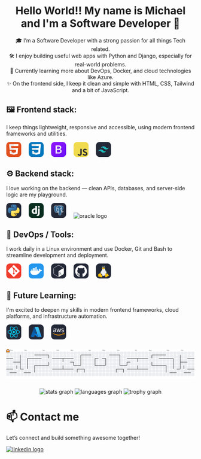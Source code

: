 <br clear="both">

<h1 align="center">Hello World!! My name is Michael and I'm a Software Developer 👋</h1>

<p align="center">
  🎓 I’m a Software Developer with a strong passion for all things Tech related.<br>
  🛠️ I enjoy building useful web apps with Python and Django, especially for real-world problems.<br>
  🚀 Currently learning more about DevOps, Docker, and cloud technologies like Azure.<br>
  ✨ On the frontend side, I keep it clean and simple with HTML, CSS, Tailwind and a bit of JavaScript.
</p>

###

<h2 align="left">🖼️ Frontend stack:</h2>

<p align="left">I keep things lightweight, responsive and accessible, using modern frontend frameworks and utilities.</p>

<div align="left">
  <img src="https://raw.githubusercontent.com/tandpfun/skill-icons/main/icons/HTML.svg" height="40" alt="html5 logo" />
  <img width="12" />
  <img src="https://raw.githubusercontent.com/tandpfun/skill-icons/main/icons/CSS.svg" height="40" alt="css3 logo" />
  <img width="12" />
  <img src="https://raw.githubusercontent.com/tandpfun/skill-icons/main/icons/Bootstrap.svg" height="40" alt="bootstrap logo" />
  <img width="12" />
  <img src="https://raw.githubusercontent.com/tandpfun/skill-icons/main/icons/JavaScript.svg" height="40" alt="javascript logo" />
  <img width="12" />
  <img src="https://raw.githubusercontent.com/tandpfun/skill-icons/main/icons/TailwindCSS-Dark.svg" height="40" alt="tailwindcss logo" />
</div>

###

<h2 align="left">⚙️ Backend stack:</h2>

<p align="left">I love working on the backend — clean APIs, databases, and server-side logic are my playground.</p>

<div align="left">
  <img src="https://raw.githubusercontent.com/tandpfun/skill-icons/main/icons/Python-Dark.svg" height="40" alt="python logo" />
  <img width="12" />
  <img src="https://raw.githubusercontent.com/tandpfun/skill-icons/main/icons/Django.svg" height="40" alt="django logo" />
  <img width="12" />
  <img src="https://raw.githubusercontent.com/tandpfun/skill-icons/main/icons/PostgreSQL-Dark.svg" height="40" alt="postgresql logo" />
  <img width="12" />
  <img src="https://cdn.jsdelivr.net/gh/devicons/devicon/icons/oracle/oracle-original.svg" height="40" alt="oracle logo" />
</div>

###

<h2 align="left">🔧 DevOps / Tools:</h2>

<p align="left">I work daily in a Linux environment and use Docker, Git and Bash to streamline development and deployment.</p>

<div align="left">
  <img src="https://raw.githubusercontent.com/tandpfun/skill-icons/main/icons/Git.svg" height="40" alt="git logo" />
  <img width="12" />
  <img src="https://raw.githubusercontent.com/tandpfun/skill-icons/main/icons/Docker.svg" height="40" alt="docker logo" />
  <img width="12" />
  <img src="https://raw.githubusercontent.com/tandpfun/skill-icons/main/icons/Bash-Dark.svg" height="40" alt="bash logo" />
  <img width="12" />
  <img src="https://raw.githubusercontent.com/tandpfun/skill-icons/main/icons/Github-Dark.svg" height="40" alt="github logo" />
  <img width="12" />
  <img src="https://raw.githubusercontent.com/tandpfun/skill-icons/main/icons/Linux-Dark.svg" height="40" alt="linux logo" />
</div>

###

<h2 align="left">🚀 Future Learning:</h2>

<p align="left">I'm excited to deepen my skills in modern frontend frameworks, cloud platforms, and infrastructure automation.</p>

<div align="left">
  <img src="https://raw.githubusercontent.com/tandpfun/skill-icons/main/icons/React-Dark.svg" height="40" alt="react logo" />
  <img width="12" />
  <img src="https://raw.githubusercontent.com/tandpfun/skill-icons/main/icons/Azure-Dark.svg" height="40" alt="azure logo" />
  <img width="12" />
  <img src="https://raw.githubusercontent.com/tandpfun/skill-icons/main/icons/AWS-Dark.svg" height="40" alt="aws logo" />
  <img width="12" />
</div>

###

<picture>
  <source media="(prefers-color-scheme: dark)" srcset="https://raw.githubusercontent.com/michu999/michu999/output/pacman-contribution-graph-dark.svg">
  <source media="(prefers-color-scheme: light)" srcset="https://raw.githubusercontent.com/michu999/michu999/output/pacman-contribution-graph.svg">
  <img alt="pacman contribution graph" src="https://raw.githubusercontent.com/michu999/michu999/output/pacman-contribution-graph.svg">
</picture>

###

<div align="center">
  <img src="https://github-readme-stats.vercel.app/api?username=michu999&hide_title=true&hide_rank=true&show_icons=true&include_all_commits=true&count_private=true&disable_animations=false&theme=github_dark&locale=en&hide_border=true&order=1" height="150" alt="stats graph"  />
  <img src="https://github-readme-stats.vercel.app/api/top-langs?username=michu999&locale=en&hide_title=false&layout=compact&card_width=320&langs_count=6&theme=github_dark&hide_border=true&order=2" height="150" alt="languages graph"  />
  <img src="https://github-profile-trophy.vercel.app?username=michu999&theme=dracula&column=-1&row=1&margin-w=8&margin-h=8&no-bg=true&no-frame=true&order=4" height="150" alt="trophy graph"  />
</div>

###

<h1 align="left">📫 Contact me</h1>

<p align="left">Let’s connect and build something awesome together!</p>

<div align="left">
  <a href="https://www.linkedin.com/in/micha%C5%82-goluch-a18a8a243/" target="_blank">
    <img src="https://raw.githubusercontent.com/maurodesouza/profile-readme-generator/master/src/assets/icons/social/linkedin/default.svg" width="52" height="40" alt="linkedin logo"  />
  </a>
</div>
